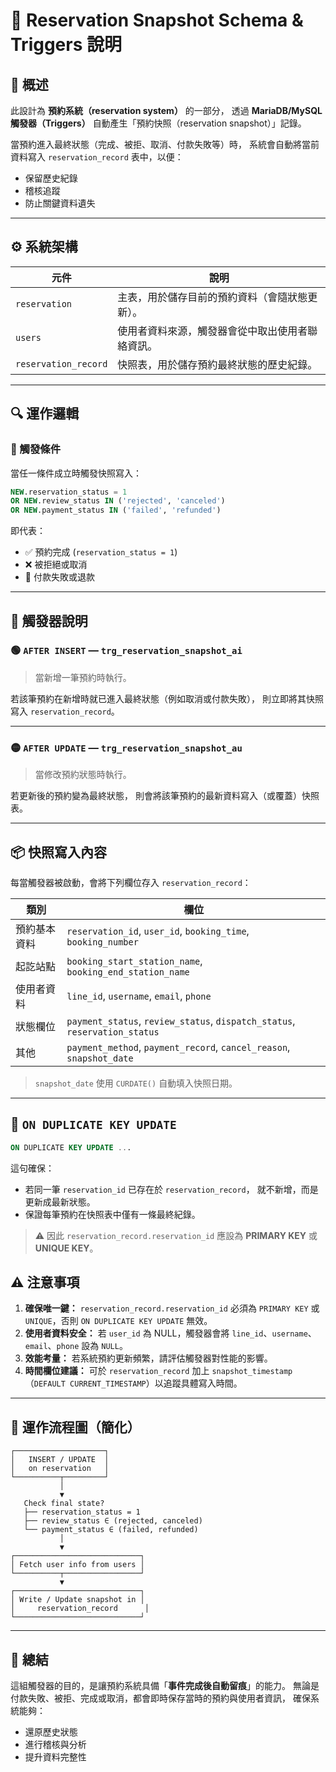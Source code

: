 
# 📘 Reservation Snapshot Schema & Triggers 說明

## 🧩 概述

此設計為 **預約系統（reservation system）** 的一部分，
透過 **MariaDB/MySQL 觸發器（Triggers）** 自動產生「預約快照（reservation snapshot）」記錄。

當預約進入最終狀態（完成、被拒、取消、付款失敗等）時，
系統會自動將當前資料寫入 `reservation_record` 表中，以便：

* 保留歷史紀錄
* 稽核追蹤
* 防止關鍵資料遺失

---

## ⚙️ 系統架構

| 元件                   | 說明                       |
| -------------------- | ------------------------ |
| `reservation`        | 主表，用於儲存目前的預約資料（會隨狀態更新）。  |
| `users`              | 使用者資料來源，觸發器會從中取出使用者聯絡資訊。 |
| `reservation_record` | 快照表，用於儲存預約最終狀態的歷史紀錄。     |

---

## 🔍 運作邏輯

### 🎯 觸發條件

當任一條件成立時觸發快照寫入：

```sql
NEW.reservation_status = 1
OR NEW.review_status IN ('rejected', 'canceled')
OR NEW.payment_status IN ('failed', 'refunded')
```

即代表：

* ✅ 預約完成 (`reservation_status = 1`)
* ❌ 被拒絕或取消
* 💸 付款失敗或退款

---

## 🧠 觸發器說明

### 🟢 `AFTER INSERT` — `trg_reservation_snapshot_ai`

> 當新增一筆預約時執行。

若該筆預約在新增時就已進入最終狀態（例如取消或付款失敗），
則立即將其快照寫入 `reservation_record`。

---

### 🟡 `AFTER UPDATE` — `trg_reservation_snapshot_au`

> 當修改預約狀態時執行。

若更新後的預約變為最終狀態，
則會將該筆預約的最新資料寫入（或覆蓋）快照表。

---

## 📦 快照寫入內容

每當觸發器被啟動，會將下列欄位存入 `reservation_record`：

| 類別     | 欄位                                                                         |
| ------ | -------------------------------------------------------------------------- |
| 預約基本資料 | `reservation_id`, `user_id`, `booking_time`, `booking_number`              |
| 起訖站點   | `booking_start_station_name`, `booking_end_station_name`                   |
| 使用者資料  | `line_id`, `username`, `email`, `phone`                                    |
| 狀態欄位   | `payment_status`, `review_status`, `dispatch_status`, `reservation_status` |
| 其他     | `payment_method`, `payment_record`, `cancel_reason`, `snapshot_date`       |

> `snapshot_date` 使用 `CURDATE()` 自動填入快照日期。

---

## 🔁 `ON DUPLICATE KEY UPDATE`

```sql
ON DUPLICATE KEY UPDATE ...
```

這句確保：

* 若同一筆 `reservation_id` 已存在於 `reservation_record`，
  就不新增，而是更新成最新狀態。
* 保證每筆預約在快照表中僅有一條最終紀錄。

> ⚠️ 因此 `reservation_record.reservation_id` 應設為 **PRIMARY KEY** 或 **UNIQUE KEY**。


## ⚠️ 注意事項

1. **確保唯一鍵：**
   `reservation_record.reservation_id` 必須為 `PRIMARY KEY` 或 `UNIQUE`，否則 `ON DUPLICATE KEY UPDATE` 無效。
2. **使用者資料安全：**
   若 `user_id` 為 NULL，觸發器會將 `line_id`、`username`、`email`、`phone` 設為 `NULL`。
3. **效能考量：**
   若系統預約更新頻繁，請評估觸發器對性能的影響。
4. **時間欄位建議：**
   可於 `reservation_record` 加上 `snapshot_timestamp`（`DEFAULT CURRENT_TIMESTAMP`）以追蹤具體寫入時間。

---

## 🧭 運作流程圖（簡化）

```text
┌────────────────────┐
│   INSERT / UPDATE  │
│   on reservation   │
└──────────┬─────────┘
           │
           ▼
   Check final state?
   ├── reservation_status = 1
   ├── review_status ∈ (rejected, canceled)
   └── payment_status ∈ (failed, refunded)
           │
           ▼
┌────────────────────────────┐
│ Fetch user info from users │
└──────────┬─────────────────┘
           ▼
┌────────────────────────────┐
│ Write / Update snapshot in │
│     reservation_record      │
└────────────────────────────┘
```

---

## 🧾 總結

這組觸發器的目的，是讓預約系統具備「**事件完成後自動留痕**」的能力。
無論是付款失敗、被拒、完成或取消，都會即時保存當時的預約與使用者資訊，
確保系統能夠：

* 還原歷史狀態
* 進行稽核與分析
* 提升資料完整性